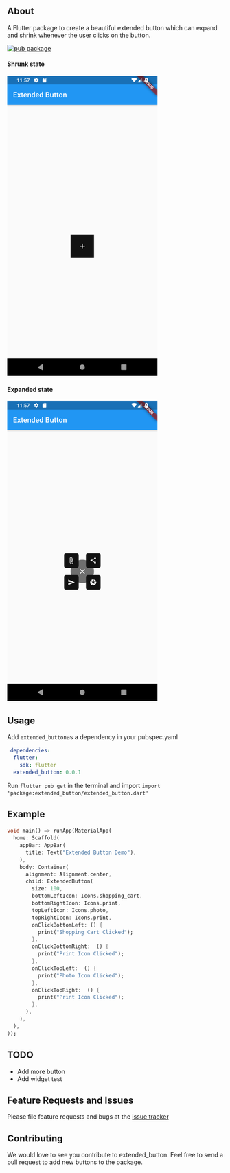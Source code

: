 ## About
A Flutter package to create a beautiful extended button which can expand and shrink whenever the user clicks on the button. 

[![pub package](https://img.shields.io/pub/v/extended_button.svg)](https://pub.dev/packages/extended_button)

#### Shrunk state

<img src="https://github.com/AyushBherwani1998/extended_button/blob/master/extended_closed.png" width=350>


#### Expanded state

<img src="extended_open.png" width=350>

## Usage

Add `extended_button`as a dependency in your pubspec.yaml
```YAML
 dependencies:
  flutter:
    sdk: flutter
  extended_button: 0.0.1
```
Run `flutter pub get` in the terminal and import `import 'package:extended_button/extended_button.dart'`

## Example

```dart
void main() => runApp(MaterialApp(
  home: Scaffold(
    appBar: AppBar(
      title: Text("Extended Button Demo"),
    ),
    body: Container(
      alignment: Alignment.center,
      child: ExtendedButton(
        size: 100,
        bottomLeftIcon: Icons.shopping_cart,
        bottomRightIcon: Icons.print,
        topLeftIcon: Icons.photo,
        topRightIcon: Icons.print,
        onClickBottomLeft: () {
          print("Shopping Cart Clicked");
        },
        onClickBottomRight:  () {
          print("Print Icon Clicked");
        },
        onClickTopLeft:  () {
          print("Photo Icon Clicked");
        },
        onClickTopRight:  () {
          print("Print Icon Clicked");
        },
      ),
    ),
  ),
));

```

## TODO
- Add more button
- Add widget test

## Feature Requests and Issues
Please file feature requests and bugs at the [issue tracker](https://github.com/AyushBherwani1998/extended_button/issues)

## Contributing
We would love to see you contribute to extended_button. Feel free to send a pull request to add new buttons to the package.
